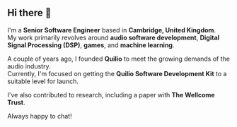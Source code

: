 ## Hi there 👋

I'm a **Senior Software Engineer** based in **Cambridge, United Kingdom**.  
My work primarily revolves around **audio software development**, **Digital Signal Processing (DSP)**, **games**, and **machine learning**.

A couple of years ago, I founded **Quilio** to meet the growing demands of the audio industry.  
Currently, I'm focused on getting the **Quilio Software Development Kit** to a suitable level for launch.

I've also contributed to research, including a paper with **The Wellcome Trust**.

Always happy to chat!
